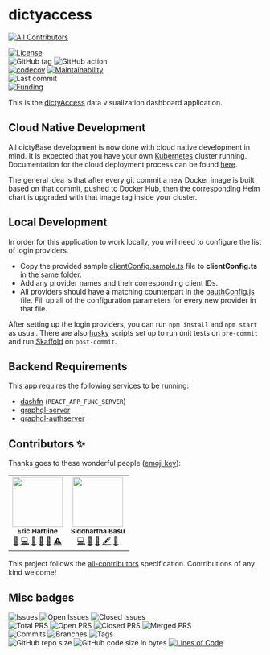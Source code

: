 # dictyaccess

<!-- ALL-CONTRIBUTORS-BADGE:START - Do not remove or modify this section -->

[![All Contributors](https://img.shields.io/badge/all_contributors-2-orange.svg?style=flat-square)](#contributors-)

<!-- ALL-CONTRIBUTORS-BADGE:END -->

[![License](https://img.shields.io/badge/License-BSD%202--Clause-blue.svg)](LICENSE)  
![GitHub tag](https://img.shields.io/github/v/tag/dictyBase/dictyaccess)
![GitHub action](https://github.com/dictyBase/dictyaccess/workflows/Node%20CI%20Develop/badge.svg)  
[![codecov](https://codecov.io/gh/dictyBase/dictyaccess/branch/develop/graph/badge.svg)](https://codecov.io/gh/dictyBase/dictyaccess)
[![Maintainability](https://badgen.net/codeclimate/maintainability/dictyBase/dictyaccess)](https://codeclimate.com/github/dictyBase/dictyaccess)  
![Last commit](https://badgen.net/github/last-commit/dictyBase/dictyaccess/develop)  
[![Funding](https://badgen.net/badge/Funding/Rex%20L%20Chisholm,dictyBase,DCR/yellow?list=|)](https://reporter.nih.gov/project-details/10024726)

This is the [dictyAccess](https://dictycr.org/dictyaccess) data visualization dashboard application.

## Cloud Native Development

All dictyBase development is now done with cloud native development in mind. It is expected
that you have your own [Kubernetes](https://kubernetes.io/) cluster running. Documentation
for the cloud deployment process can be found [here](https://github.com/dictyBase/Migration/tree/master/deployment).

The general idea is that after every git commit a new Docker image is built based on that commit,
pushed to Docker Hub, then the corresponding Helm chart is upgraded with that image tag
inside your cluster.

## Local Development

In order for this application to work locally, you will need to configure the list of
login providers.

- Copy the provided sample [clientConfig.sample.ts](src/common/utils/clientConfig.sample.ts) file
  to **clientConfig.ts** in the same folder.
- Add any provider names and their corresponding client IDs.
- All providers should have a matching counterpart in the
  [oauthConfig.js](src/common/utils/oauthConfig.ts) file. Fill up all of the
  configuration parameters for every new provider in that file.

After setting up the login providers, you can run `npm install` and `npm start` as usual.
There are also [husky](https://github.com/typicode/husky) scripts set up to run unit tests
on `pre-commit` and run [Skaffold](https://github.com/GoogleContainerTools/skaffold) on `post-commit`.

## Backend Requirements

This app requires the following services to be running:

- [dashfn](https://github.com/dictybase-playground/kubeless-gofn/tree/master/dashboard) (`REACT_APP_FUNC_SERVER`)
- [graphql-server](https://github.com/dictyBase/graphql-server)
- [graphql-authserver](https://github.com/dictyBase/graphql-authserver)

## Contributors ✨

Thanks goes to these wonderful people ([emoji key](https://allcontributors.org/docs/en/emoji-key)):

<!-- ALL-CONTRIBUTORS-LIST:START - Do not remove or modify this section -->
<!-- prettier-ignore-start -->
<!-- markdownlint-disable -->
<table>
  <tr>
    <td align="center"><a href="http://www.erichartline.net/"><img src="https://avatars3.githubusercontent.com/u/13489381?v=4" width="100px;" alt=""/><br /><sub><b>Eric Hartline</b></sub></a><br /><a href="https://github.com/dictyBase/dictyaccess/issues?q=author%3Awildlifehexagon" title="Bug reports">🐛</a> <a href="https://github.com/dictyBase/dictyaccess/commits?author=wildlifehexagon" title="Code">💻</a> <a href="https://github.com/dictyBase/dictyaccess/commits?author=wildlifehexagon" title="Documentation">📖</a> <a href="#design-wildlifehexagon" title="Design">🎨</a> <a href="#maintenance-wildlifehexagon" title="Maintenance">🚧</a> <a href="https://github.com/dictyBase/dictyaccess/commits?author=wildlifehexagon" title="Tests">⚠️</a></td>
    <td align="center"><a href="http://cybersiddhu.github.com/"><img src="https://avatars3.githubusercontent.com/u/48740?v=4" width="100px;" alt=""/><br /><sub><b>Siddhartha Basu</b></sub></a><br /><a href="https://github.com/dictyBase/dictyaccess/commits?author=cybersiddhu" title="Code">💻</a> <a href="#maintenance-cybersiddhu" title="Maintenance">🚧</a> <a href="https://github.com/dictyBase/dictyaccess/issues?q=author%3Acybersiddhu" title="Bug reports">🐛</a> <a href="#content-cybersiddhu" title="Content">🖋</a> <a href="https://github.com/dictyBase/dictyaccess/commits?author=cybersiddhu" title="Documentation">📖</a></td>
  </tr>
</table>

<!-- markdownlint-enable -->
<!-- prettier-ignore-end -->

<!-- ALL-CONTRIBUTORS-LIST:END -->

This project follows the [all-contributors](https://github.com/all-contributors/all-contributors) specification. Contributions of any kind welcome!

## Misc badges

![Issues](https://badgen.net/github/issues/dictyBase/dictyaccess)
![Open Issues](https://badgen.net/github/open-issues/dictyBase/dictyaccess)
![Closed Issues](https://badgen.net/github/closed-issues/dictyBase/dictyaccess)  
![Total PRS](https://badgen.net/github/prs/dictyBase/dictyaccess)
![Open PRS](https://badgen.net/github/open-prs/dictyBase/dictyaccess)
![Closed PRS](https://badgen.net/github/closed-prs/dictyBase/dictyaccess)
![Merged PRS](https://badgen.net/github/merged-prs/dictyBase/dictyaccess)  
![Commits](https://badgen.net/github/commits/dictyBase/dictyaccess/develop)
![Branches](https://badgen.net/github/branches/dictyBase/dictyaccess)
![Tags](https://badgen.net/github/tags/dictyBase/dictyaccess)  
![GitHub repo size](https://img.shields.io/github/repo-size/dictyBase/dictyaccess?style=plastic)
![GitHub code size in bytes](https://img.shields.io/github/languages/code-size/dictyBase/dictyaccess?style=plastic)
[![Lines of Code](https://badgen.net/codeclimate/loc/dictyBase/dictyaccess)](https://codeclimate.com/github/dictyBase/dictyaccess/code)
